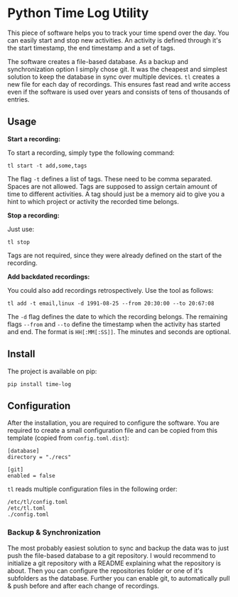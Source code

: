 # Python Time Log Utility

This piece of software helps you to track your time spend over the day. You can
easily start and stop new activities. An activity is defined through it's the
start timestamp, the end timestamp and a set of tags.

The software creates a file-based database. As a backup and synchronization
option I simply chose git. It was the cheapest and simplest solution to keep the
database in sync over multiple devices. `tl` creates a new file for each day of
recordings. This ensures fast read and write access even if the software is used
over years and consists of tens of thousands of entries.

## Usage

**Start a recording:**

To start a recording, simply type the following command:

```
tl start -t add,some,tags
```

The flag `-t` defines a list of tags. These need to be comma separated. Spaces
are not allowed. Tags are supposed to assign certain amount of time to different
activities. A tag should just be a memory aid to give you a hint to which
project or activity the recorded time belongs.


**Stop a recording:**

Just use:

```
tl stop
```

Tags are not required, since they were already defined on the start of the
recording.


**Add backdated recordings:**

You could also add recordings retrospectively. Use the tool as follows:

```
tl add -t email,linux -d 1991-08-25 --from 20:30:00 --to 20:67:08
```

The `-d` flag defines the date to which the recording belongs. The remaining
flags `--from` and `--to` define the timestamp when the activity has started and
end. The format is `HH[:MM[:SS]]`. The minutes and seconds are optional.


## Install

The project is available on pip:

```
pip install time-log
```

## Configuration

After the installation, you are required to configure the software. You are
required to create a small configuration file and can be copied from this
template (copied from `config.toml.dist`):

```
[database]
directory = "./recs"

[git]
enabled = false

```


`tl` reads multiple configuration files in the following order:

```
/etc/tl/config.toml
/etc/tl.toml
./config.toml
```

### Backup & Synchronization

The most probably easiest solution to sync and backup the data was to just push
the file-based database to a git repository. I would recommend to initialize a
git repository with a README explaining what the repository is about. Then you
can configure the repositories folder or one of it's subfolders as the database.
Further you can enable git, to automatically pull & push before and after each
change of recordings.

